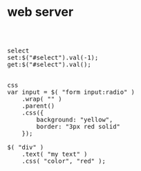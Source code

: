 # web server
<pre>
<p>

select
set:$("#select").val(-1);
get:$("#select").val();


css
var input = $( "form input:radio" )
    .wrap( "<span></span>" )
    .parent()
    .css({
        background: "yellow",
        border: "3px red solid"
    });

$( "div" )
    .text( "my text" )
    .css( "color", "red" );


</p>
</pre>


